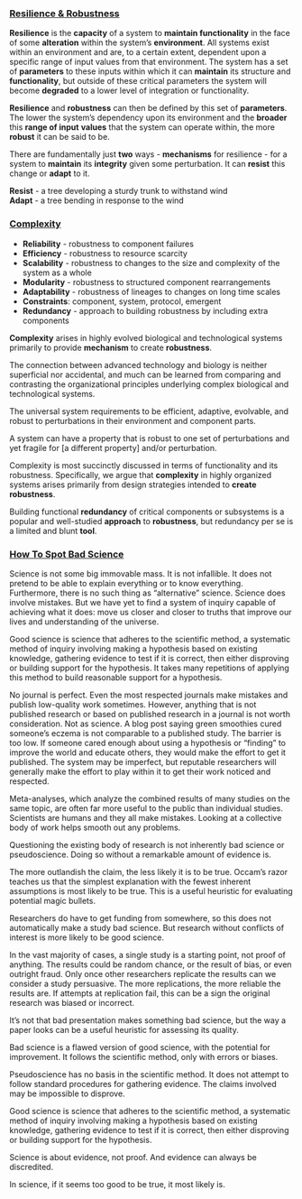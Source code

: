 ### [Resilience & Robustness](https://www.systemsinnovation.io/post/robustness-resilience)
**Resilience** is the **capacity** of a system to **maintain functionality** in the face of some **alteration** within the system’s **environment**. All systems exist within an environment and are, to a certain extent, dependent upon a specific range of input values from that environment. The system has a set of **parameters** to these inputs within which it can **maintain** its structure and **functionality**, but outside of these critical parameters the system will become **degraded** to a lower level of integration or functionality.

**Resilience** and **robustness** can then be defined by this set of **parameters**. The lower the system’s dependency upon its environment and the **broader** this **range of input** **values** that the system can operate within, the more **robust** it can be said to be.

There are fundamentally just **two** ways - **mechanisms** for resilience - for a system to **maintain** its **integrity** given some perturbation. It can **resist** this change or **adapt** to it.

**Resist** - a tree developing a sturdy trunk to withstand wind  
**Adapt** - a tree bending in response to the wind



### [Complexity](https://faculty.nps.edu/dlalders/docs/AldersonDoyle-tsmca-July2010.pdf)
- **Reliability** - robustness to component failures
- **Efficiency** - robustness to resource scarcity
- **Scalability** - robustness to changes to the size and complexity of the system as a whole
- **Modularity** - robustness to structured component rearrangements
- **Adaptability** - robustness of lineages to changes on long time scales
- **Constraints**: component, system, protocol, emergent
- **Redundancy** - approach to building robustness by including extra components

**Complexity** arises in highly evolved biological and technological systems primarily to provide **mechanism** to create **robustness**.

The connection between advanced technology and biology is neither superficial nor accidental, and much can be learned from comparing and contrasting the organizational principles underlying complex biological and technological systems.

The universal system requirements to be efficient, adaptive, evolvable, and robust to perturbations in their environment and component parts.

A system can have a property that is robust to one set of perturbations and yet fragile for [a different property] and/or perturbation.

Complexity is most succinctly discussed in terms of functionality and its robustness. Specifically, we argue that **complexity** in highly organized systems arises primarily from design strategies intended to **create robustness**.

Building functional **redundancy** of critical components or subsystems is a popular and well-studied **approach** to **robustness**, but redundancy per se is a limited and blunt **tool**.



### [How To Spot Bad Science](https://fs.blog/2020/01/spot-bad-science/)
Science is not some big immovable mass. It is not infallible. It does not pretend to be able to explain everything or to know everything. Furthermore, there is no such thing as “alternative” science. Science does involve mistakes. But we have yet to find a system of inquiry capable of achieving what it does: move us closer and closer to truths that improve our lives and understanding of the universe.

Good science is science that adheres to the scientific method, a systematic method of inquiry involving making a hypothesis based on existing knowledge, gathering evidence to test if it is correct, then either disproving or building support for the hypothesis. It takes many repetitions of applying this method to build reasonable support for a hypothesis.

No journal is perfect. Even the most respected journals make mistakes and publish low-quality work sometimes. However, anything that is not published research or based on published research in a journal is not worth consideration. Not as science. A blog post saying green smoothies cured someone’s eczema is not comparable to a published study. The barrier is too low. If someone cared enough about using a hypothesis or “finding” to improve the world and educate others, they would make the effort to get it published. The system may be imperfect, but reputable researchers will generally make the effort to play within it to get their work noticed and respected.

Meta-analyses, which analyze the combined results of many studies on the same topic, are often far more useful to the public than individual studies. Scientists are humans and they all make mistakes. Looking at a collective body of work helps smooth out any problems.

Questioning the existing body of research is not inherently bad science or pseudoscience. Doing so without a remarkable amount of evidence is.

The more outlandish the claim, the less likely it is to be true. Occam’s razor teaches us that the simplest explanation with the fewest inherent assumptions is most likely to be true. This is a useful heuristic for evaluating potential magic bullets.

Researchers do have to get funding from somewhere, so this does not automatically make a study bad science. But research without conflicts of interest is more likely to be good science.

In the vast majority of cases, a single study is a starting point, not proof of anything. The results could be random chance, or the result of bias, or even outright fraud. Only once other researchers replicate the results can we consider a study persuasive. The more replications, the more reliable the results are. If attempts at replication fail, this can be a sign the original research was biased or incorrect.

It’s not that bad presentation makes something bad science, but the way a paper looks can be a useful heuristic for assessing its quality.

Bad science is a flawed version of good science, with the potential for improvement. It follows the scientific method, only with errors or biases.

Pseudoscience has no basis in the scientific method. It does not attempt to follow standard procedures for gathering evidence. The claims involved may be impossible to disprove.

Good science is science that adheres to the scientific method, a systematic method of inquiry involving making a hypothesis based on existing knowledge, gathering evidence to test if it is correct, then either disproving or building support for the hypothesis.

Science is about evidence, not proof. And evidence can always be discredited.

In science, if it seems too good to be true, it most likely is.